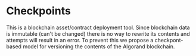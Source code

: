 # Checkpoints

This is a blockchain asset/contract deployment tool.
Since blockchain data is immutable (can't be changed) there is no way to rewrite its contents and attempts will result in an error.
To prevent this we propose a checkpont-based model for versioning the contents of the Algorand blockchain.
